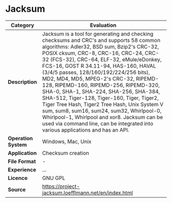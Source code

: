 # Jacksum

| Category | Evaluation |
| --- | --- |
| **Description**  | Jacksum is a tool for generating and checking checksums and CRC's and supports 58 common algorithms: Adler32, BSD sum, Bzip2's CRC-32, POSIX cksum, CRC-8, CRC-16, CRC-24, CRC-32 (FCS-32), CRC-64, ELF-32, eMule/eDonkey, FCS-16, GOST R 34.11-94, HAS-160, HAVAL (3/4/5 passes, 128/160/192/224/256 bits), MD2, MD4, MD5, MPEG-2's CRC-32, RIPEMD-128, RIPEMD-160, RIPEMD-256, RIPEMD-320, SHA-0, SHA-1, SHA-224, SHA-256, SHA-384, SHA-512, Tiger-128, Tiger-160, Tiger, Tiger2, Tiger Tree Hash, Tiger2 Tree Hash, Unix System V sum, sum8, sum16, sum24, sum32, Whirlpool-0, Whirlpool-1, Whirlpool and xor8. Jacksum can be used via command line, can be integrated into various applications and has an API. |
| **Operation System**  | Windows, Mac, Unix  |
| **Application**  | Checksum creation |
| **File Format** | - |
| **Experience** | ... |
| **Licence** | GNU GPL |
| **Source** | 	https://project-jacksum.loefflmann.net/en/index.html |
